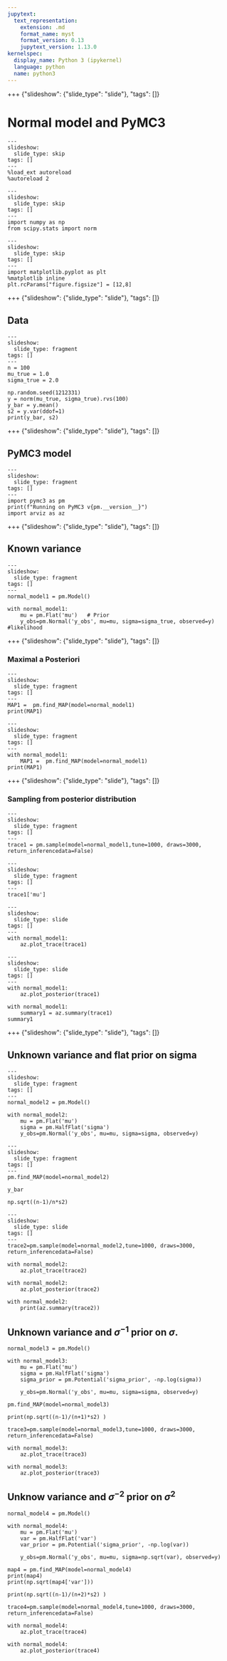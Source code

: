 ```yaml
---
jupytext:
  text_representation:
    extension: .md
    format_name: myst
    format_version: 0.13
    jupytext_version: 1.13.0
kernelspec:
  display_name: Python 3 (ipykernel)
  language: python
  name: python3
---
```


+++ {"slideshow": {"slide_type": "slide"}, "tags": []}

# Normal model and PyMC3

```{code-cell} ipython3
---
slideshow:
  slide_type: skip
tags: []
---
%load_ext autoreload
%autoreload 2
```

```{code-cell} ipython3
---
slideshow:
  slide_type: skip
tags: []
---
import numpy as np
from scipy.stats import norm
```

```{code-cell} ipython3
---
slideshow:
  slide_type: skip
tags: []
---
import matplotlib.pyplot as plt
%matplotlib inline
plt.rcParams["figure.figsize"] = [12,8]
```

+++ {"slideshow": {"slide_type": "slide"}, "tags": []}

## Data

```{code-cell} ipython3
---
slideshow:
  slide_type: fragment
tags: []
---
n = 100
mu_true = 1.0
sigma_true = 2.0

np.random.seed(1212331)
y = norm(mu_true, sigma_true).rvs(100)
y_bar = y.mean()
s2 = y.var(ddof=1)
print(y_bar, s2)
```

+++ {"slideshow": {"slide_type": "slide"}, "tags": []}

## PyMC3 model

```{code-cell} ipython3
---
slideshow:
  slide_type: fragment
tags: []
---
import pymc3 as pm
print(f"Running on PyMC3 v{pm.__version__}")
import arviz as az
```

+++ {"slideshow": {"slide_type": "slide"}, "tags": []}

## Known variance

```{code-cell} ipython3
---
slideshow:
  slide_type: fragment
tags: []
---
normal_model1 = pm.Model()

with normal_model1:
    mu = pm.Flat('mu')   # Prior
    y_obs=pm.Normal('y_obs', mu=mu, sigma=sigma_true, observed=y) #likelihood
```

+++ {"slideshow": {"slide_type": "slide"}, "tags": []}

### Maximal a Posteriori

```{code-cell} ipython3
---
slideshow:
  slide_type: fragment
tags: []
---
MAP1 =  pm.find_MAP(model=normal_model1)
print(MAP1)
```

```{code-cell} ipython3
---
slideshow:
  slide_type: fragment
tags: []
---
with normal_model1:
    MAP1 =  pm.find_MAP(model=normal_model1)
print(MAP1)
```

+++ {"slideshow": {"slide_type": "slide"}, "tags": []}

### Sampling from posterior distribution

```{code-cell} ipython3
---
slideshow:
  slide_type: fragment
tags: []
---
trace1 = pm.sample(model=normal_model1,tune=1000, draws=3000, return_inferencedata=False)
```

```{code-cell} ipython3
---
slideshow:
  slide_type: fragment
tags: []
---
trace1['mu']
```

```{code-cell} ipython3
---
slideshow:
  slide_type: slide
tags: []
---
with normal_model1:
    az.plot_trace(trace1)
```

```{code-cell} ipython3
---
slideshow:
  slide_type: slide
tags: []
---
with normal_model1:
    az.plot_posterior(trace1)
```

```{code-cell} ipython3
with normal_model1:
    summary1 = az.summary(trace1)
summary1    
```

+++ {"slideshow": {"slide_type": "slide"}, "tags": []}

## Unknown variance and flat prior on sigma

```{code-cell} ipython3
---
slideshow:
  slide_type: fragment
tags: []
---
normal_model2 = pm.Model()

with normal_model2:
    mu = pm.Flat('mu')
    sigma = pm.HalfFlat('sigma')
    y_obs=pm.Normal('y_obs', mu=mu, sigma=sigma, observed=y)
```

```{code-cell} ipython3
---
slideshow:
  slide_type: fragment
tags: []
---
pm.find_MAP(model=normal_model2)
```

```{code-cell} ipython3
y_bar
```

```{code-cell} ipython3
np.sqrt((n-1)/n*s2)
```

```{code-cell} ipython3
---
slideshow:
  slide_type: slide
tags: []
---
trace2=pm.sample(model=normal_model2,tune=1000, draws=3000, return_inferencedata=False)
```

```{code-cell} ipython3
with normal_model2:
    az.plot_trace(trace2)
```

```{code-cell} ipython3
with normal_model2:
    az.plot_posterior(trace2)
```

```{code-cell} ipython3
with normal_model2:
    print(az.summary(trace2))
```

## Unknown variance and  $\sigma^{-1}$ prior on $\sigma$. 

```{code-cell} ipython3
normal_model3 = pm.Model()

with normal_model3:
    mu = pm.Flat('mu')
    sigma = pm.HalfFlat('sigma')
    sigma_prior = pm.Potential('sigma_prior', -np.log(sigma))
    
    y_obs=pm.Normal('y_obs', mu=mu, sigma=sigma, observed=y)
```

```{code-cell} ipython3
pm.find_MAP(model=normal_model3)
```

```{code-cell} ipython3
print(np.sqrt((n-1)/(n+1)*s2) )
```

```{code-cell} ipython3
trace3=pm.sample(model=normal_model3,tune=1000, draws=3000, return_inferencedata=False)
```

```{code-cell} ipython3
with normal_model3:
    az.plot_trace(trace3)
```

```{code-cell} ipython3
with normal_model3:
    az.plot_posterior(trace3)
```

## Unknow variance and $\sigma^{-2}$ prior on $\sigma^{2}$

```{code-cell} ipython3
normal_model4 = pm.Model()

with normal_model4:
    mu = pm.Flat('mu')
    var = pm.HalfFlat('var')
    var_prior = pm.Potential('sigma_prior', -np.log(var))
    
    y_obs=pm.Normal('y_obs', mu=mu, sigma=np.sqrt(var), observed=y)
```

```{code-cell} ipython3
map4 = pm.find_MAP(model=normal_model4)
print(map4)
print(np.sqrt(map4['var']))
```

```{code-cell} ipython3
print(np.sqrt((n-1)/(n+2)*s2) )
```

```{code-cell} ipython3
trace4=pm.sample(model=normal_model4,tune=1000, draws=3000, return_inferencedata=False)
```

```{code-cell} ipython3
with normal_model4:
    az.plot_trace(trace4)
```

```{code-cell} ipython3
with normal_model4:
    az.plot_posterior(trace4)
```

```{code-cell} ipython3

```
